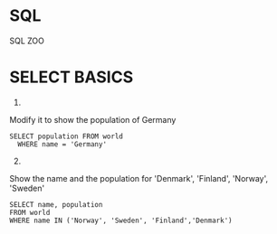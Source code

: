 # SQL
SQL ZOO
# SELECT BASICS
1.
Modify it to show the population of Germany <br />
```
SELECT population FROM world
  WHERE name = 'Germany'
```
2.
Show the name and the population for 'Denmark', 'Finland', 'Norway', 'Sweden'
```
SELECT name, population
FROM world
WHERE name IN ('Norway', 'Sweden', 'Finland','Denmark')
```
